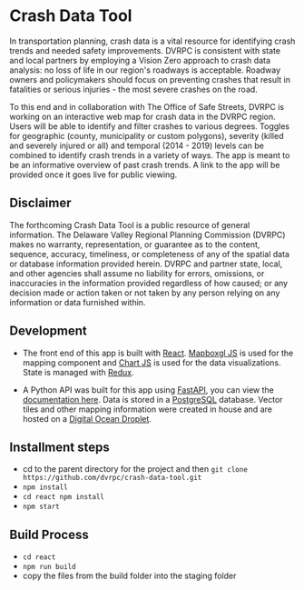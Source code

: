 # Crash Data Tool
In transportation planning, crash data is a vital resource for identifying crash trends and needed safety improvements. DVRPC is consistent with state and local partners by employing a Vision Zero approach to crash data analysis: no loss of life in our region's roadways is acceptable. Roadway owners and policymakers should focus on preventing crashes that result in fatalities or serious injuries - the most severe crashes on the road.

To this end and in collaboration with The Office of Safe Streets, DVRPC is working on an interactive web map for crash data in the DVRPC region. Users will be able to identify and filter crashes to various degrees. Toggles for geographic (county, municipality or custom polygons), severity (killed and severely injured or all) and temporal (2014 - 2019) levels can be combined to identify crash trends in a variety of ways. The app is meant to be an informative overview of past crash trends. A link to the app will be provided once it goes live for public viewing. 

## Disclaimer
The forthcoming Crash Data Tool is a public resource of general information. The Delaware Valley Regional Planning Commission (DVRPC) makes no warranty, representation, or guarantee as to the content, sequence, accuracy, timeliness, or completeness of any of the spatial data or database information provided herein. DVRPC and partner state, local, and other agencies shall assume no liability for errors, omissions, or inaccuracies in the information provided regardless of how caused; or any decision made or action taken or not taken by any person relying on any information or data furnished within.

## Development
* The front end of this app is built with <a href="https://reactjs.org/">React</a>. <a href="https://docs.mapbox.com/mapbox-gl-js/api/">Mapboxgl JS</a> is used for the mapping component and <a href="">Chart JS</a> is used for the data visualizations. State is managed with <a href="https://redux.js.org/">Redux</a>.

* A Python API was built for this app using <a href="https://fastapi.tiangolo.com/">FastAPI</a>, you can view the <a href="https://cloud.dvrpc.org/api/crash-data/v1/docs">documentation here</a>. Data is stored in a <a href="https://www.postgresql.org/">PostgreSQL</a> database. Vector tiles and other mapping information were created in house and are hosted on a <a href="https://www.digitalocean.com/">Digital Ocean Droplet</a>.

## Installment steps
* cd to the parent directory for the project and then `git clone https://github.com/dvrpc/crash-data-tool.git`
* `npm install` 
* `cd react npm install`
* `npm start`

## Build Process
* `cd react`
* `npm run build`
* copy the files from the build folder into the staging folder